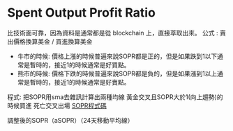 # Spent Output Profit Ratio
比技術面可靠，因為資料是通常都是從 blockchain 上，直接萃取出來。
公式 : 賣出價格換算美金 / 買進換算美金
* 牛市的時候: 價格上漲的時候普遍來說SOPR都是正的，但是如果跌到1以下通常是暫時的，接近1的時候通常是好買點。
* 熊市的時候: 價格下跌的時候普遍來說SOPR都是負的，但是如果漲到1以上通常是暫時的，接近1的時候通常是好賣點。

程式: 把SOPR用sma去雜訊計算出兩種均線 黃金交叉且SOPR大於1(向上趨勢)的時候買進 死亡交叉出場
[SOPR程式碼](https://colab.research.google.com/drive/1dbveFgfVmZXXUDTrEc0rM7ZlKcYk9x7J#scrollTo=JItrU6IksvgK)

調整後的SOPR（aSOPR）（24天移動平均線）